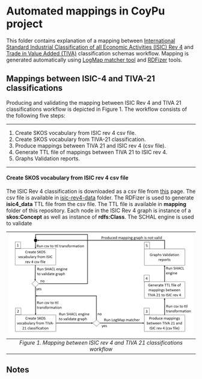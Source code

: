 # Automated mappings in CoyPu project

This folder contains explanation of a mapping between 
[International Standard Industrial Classification of all Economic Activities (ISIC) Rev 4](https://www.fao.org/statistics/caliper/tools/download/en) and 
[Trade in Value Added (TIVA)](https://www.oecd.org/sti/ind/measuring-trade-in-value-added.htm) classification schemas workflow. 
Mapping is generated automatically using [LogMap matcher tool](https://git.tib.eu/terminology/sandbox/logmap-matcher) and [RDFizer](https://github.com/SDM-TIB/SDM-RDFizer) tools.

## Mappings between ISIC-4 and TIVA-21 classifications

Producing and validating the mapping between ISIC Rev 4 and TIVA 21 classifications workflow is depicted in Figure 1. 
The workflow consists of the following five steps: 

---
1. Create SKOS vocabulary from ISIC rev 4 csv file.
2. Create SKOS vocabulary from TIVA-21 classification.
3. Produce mappings between TIVA 21 and ISIC rev 4 (csv file).
4. Generate TTL file of mappings between TIVA 21 to ISIC rev 4.
5. Graphs Validation reports.
---

#### Create SKOS vocabulary from ISIC rev 4 csv file
The ISIC Rev 4 classification is downloaded as a csv file from [this](https://www.fao.org/statistics/caliper/tools/download/en) page. 
The csv file is available in [isic-rev4-data](https://gitlab.com/coypu-project/coy-ontology/-/tree/93-automated-mappings-between-isic4-and-tiva/ontology/mapping/logmap-mappings/isic-rev4-data?ref_type=heads) folder.
The RDFizer is used to generate **isic4_data**  TTL file from the csv file. The TTL file is available in **mapping** folder of this repository. 
Each node in the ISIC Rev 4 graph is instance of a **skos:Concept** as well as instance of **rdfs:Class**. The SCHAL engine is used to validate


 
| ![Mapping workflow](workflow-of-producing-mappings-between-tiva21-and-isic4.png) | 
|:--:| 
| *Figure 1. Mapping between ISIC rev 4 and TIVA 21 classifications workflow* |


## Notes